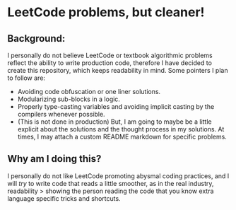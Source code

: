 # LeetCode problems, but cleaner!

## Background: 

I personally do not believe LeetCode or textbook algorithmic problems reflect the ability to write production code, therefore I have decided to create this repository, which keeps readability in mind. Some pointers I plan to follow are: 

- Avoiding code obfuscation or one liner solutions. 
- Modularizing sub-blocks in a logic.
- Properly type-casting variables and avoiding implicit casting by the compilers whenever possible. 
- (This is not done in production) But, I am going to maybe be a little explicit about the solutions and the thought process in my solutions. At times, I may attach a custom README markdown for specific problems. 

## Why am I doing this? 

I personally do not like LeetCode promoting abysmal coding practices, and I will *try* to write code that reads a little smoother, as in the real industry, readability > showing the person reading the code that you know extra language specific tricks and shortcuts.
